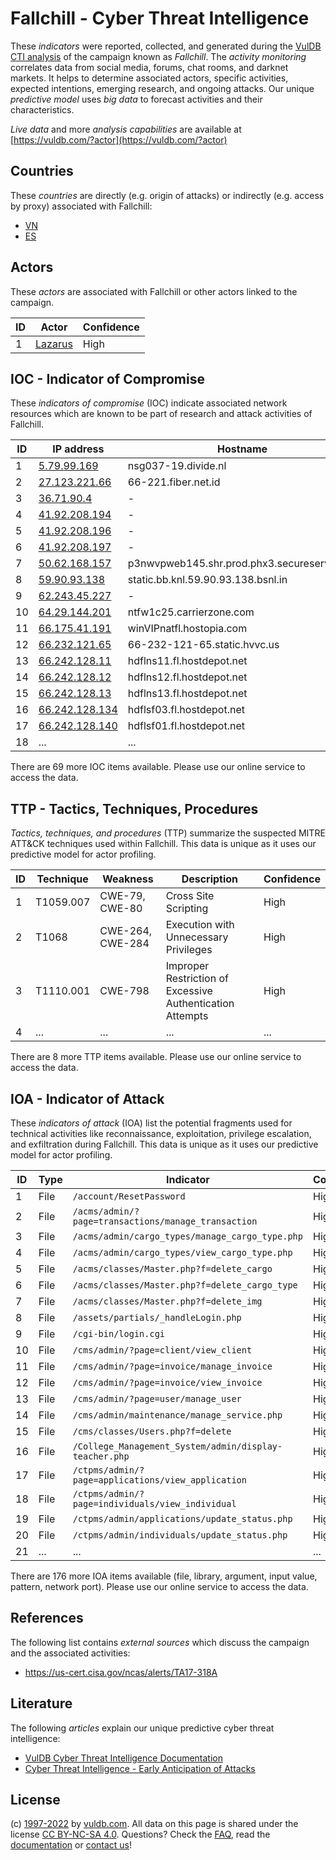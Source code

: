 # Fallchill - Cyber Threat Intelligence

These _indicators_ were reported, collected, and generated during the [VulDB CTI analysis](https://vuldb.com/?kb.cti) of the campaign known as _Fallchill_. The _activity monitoring_ correlates data from social media, forums, chat rooms, and darknet markets. It helps to determine associated actors, specific activities, expected intentions, emerging research, and ongoing attacks. Our unique _predictive model_ uses _big data_ to forecast activities and their characteristics.

_Live data_ and more _analysis capabilities_ are available at [https://vuldb.com/?actor](https://vuldb.com/?actor)

## Countries

These _countries_ are directly (e.g. origin of attacks) or indirectly (e.g. access by proxy) associated with Fallchill:

* [VN](https://vuldb.com/?country.vn)
* [ES](https://vuldb.com/?country.es)

## Actors

These _actors_ are associated with Fallchill or other actors linked to the campaign.

ID | Actor | Confidence
-- | ----- | ----------
1 | [Lazarus](https://vuldb.com/?actor.lazarus) | High

## IOC - Indicator of Compromise

These _indicators of compromise_ (IOC) indicate associated network resources which are known to be part of research and attack activities of Fallchill.

ID | IP address | Hostname | Actor | Confidence
-- | ---------- | -------- | ----- | ----------
1 | [5.79.99.169](https://vuldb.com/?ip.5.79.99.169) | nsg037-19.divide.nl | [Lazarus](https://vuldb.com/?actor.lazarus) | High
2 | [27.123.221.66](https://vuldb.com/?ip.27.123.221.66) | 66-221.fiber.net.id | [Lazarus](https://vuldb.com/?actor.lazarus) | High
3 | [36.71.90.4](https://vuldb.com/?ip.36.71.90.4) | - | [Lazarus](https://vuldb.com/?actor.lazarus) | High
4 | [41.92.208.194](https://vuldb.com/?ip.41.92.208.194) | - | [Lazarus](https://vuldb.com/?actor.lazarus) | High
5 | [41.92.208.196](https://vuldb.com/?ip.41.92.208.196) | - | [Lazarus](https://vuldb.com/?actor.lazarus) | High
6 | [41.92.208.197](https://vuldb.com/?ip.41.92.208.197) | - | [Lazarus](https://vuldb.com/?actor.lazarus) | High
7 | [50.62.168.157](https://vuldb.com/?ip.50.62.168.157) | p3nwvpweb145.shr.prod.phx3.secureserver.net | [Lazarus](https://vuldb.com/?actor.lazarus) | High
8 | [59.90.93.138](https://vuldb.com/?ip.59.90.93.138) | static.bb.knl.59.90.93.138.bsnl.in | [Lazarus](https://vuldb.com/?actor.lazarus) | High
9 | [62.243.45.227](https://vuldb.com/?ip.62.243.45.227) | - | [Lazarus](https://vuldb.com/?actor.lazarus) | High
10 | [64.29.144.201](https://vuldb.com/?ip.64.29.144.201) | ntfw1c25.carrierzone.com | [Lazarus](https://vuldb.com/?actor.lazarus) | High
11 | [66.175.41.191](https://vuldb.com/?ip.66.175.41.191) | winVIPnatfl.hostopia.com | [Lazarus](https://vuldb.com/?actor.lazarus) | High
12 | [66.232.121.65](https://vuldb.com/?ip.66.232.121.65) | 66-232-121-65.static.hvvc.us | [Lazarus](https://vuldb.com/?actor.lazarus) | High
13 | [66.242.128.11](https://vuldb.com/?ip.66.242.128.11) | hdflns11.fl.hostdepot.net | [Lazarus](https://vuldb.com/?actor.lazarus) | High
14 | [66.242.128.12](https://vuldb.com/?ip.66.242.128.12) | hdflns12.fl.hostdepot.net | [Lazarus](https://vuldb.com/?actor.lazarus) | High
15 | [66.242.128.13](https://vuldb.com/?ip.66.242.128.13) | hdflns13.fl.hostdepot.net | [Lazarus](https://vuldb.com/?actor.lazarus) | High
16 | [66.242.128.134](https://vuldb.com/?ip.66.242.128.134) | hdflsf03.fl.hostdepot.net | [Lazarus](https://vuldb.com/?actor.lazarus) | High
17 | [66.242.128.140](https://vuldb.com/?ip.66.242.128.140) | hdflsf01.fl.hostdepot.net | [Lazarus](https://vuldb.com/?actor.lazarus) | High
18 | ... | ... | ... | ...

There are 69 more IOC items available. Please use our online service to access the data.

## TTP - Tactics, Techniques, Procedures

_Tactics, techniques, and procedures_ (TTP) summarize the suspected MITRE ATT&CK techniques used within Fallchill. This data is unique as it uses our predictive model for actor profiling.

ID | Technique | Weakness | Description | Confidence
-- | --------- | -------- | ----------- | ----------
1 | T1059.007 | CWE-79, CWE-80 | Cross Site Scripting | High
2 | T1068 | CWE-264, CWE-284 | Execution with Unnecessary Privileges | High
3 | T1110.001 | CWE-798 | Improper Restriction of Excessive Authentication Attempts | High
4 | ... | ... | ... | ...

There are 8 more TTP items available. Please use our online service to access the data.

## IOA - Indicator of Attack

These _indicators of attack_ (IOA) list the potential fragments used for technical activities like reconnaissance, exploitation, privilege escalation, and exfiltration during Fallchill. This data is unique as it uses our predictive model for actor profiling.

ID | Type | Indicator | Confidence
-- | ---- | --------- | ----------
1 | File | `/account/ResetPassword` | High
2 | File | `/acms/admin/?page=transactions/manage_transaction` | High
3 | File | `/acms/admin/cargo_types/manage_cargo_type.php` | High
4 | File | `/acms/admin/cargo_types/view_cargo_type.php` | High
5 | File | `/acms/classes/Master.php?f=delete_cargo` | High
6 | File | `/acms/classes/Master.php?f=delete_cargo_type` | High
7 | File | `/acms/classes/Master.php?f=delete_img` | High
8 | File | `/assets/partials/_handleLogin.php` | High
9 | File | `/cgi-bin/login.cgi` | High
10 | File | `/cms/admin/?page=client/view_client` | High
11 | File | `/cms/admin/?page=invoice/manage_invoice` | High
12 | File | `/cms/admin/?page=invoice/view_invoice` | High
13 | File | `/cms/admin/?page=user/manage_user` | High
14 | File | `/cms/admin/maintenance/manage_service.php` | High
15 | File | `/cms/classes/Users.php?f=delete` | High
16 | File | `/College_Management_System/admin/display-teacher.php` | High
17 | File | `/ctpms/admin/?page=applications/view_application` | High
18 | File | `/ctpms/admin/?page=individuals/view_individual` | High
19 | File | `/ctpms/admin/applications/update_status.php` | High
20 | File | `/ctpms/admin/individuals/update_status.php` | High
21 | ... | ... | ...

There are 176 more IOA items available (file, library, argument, input value, pattern, network port). Please use our online service to access the data.

## References

The following list contains _external sources_ which discuss the campaign and the associated activities:

* https://us-cert.cisa.gov/ncas/alerts/TA17-318A

## Literature

The following _articles_ explain our unique predictive cyber threat intelligence:

* [VulDB Cyber Threat Intelligence Documentation](https://vuldb.com/?kb.cti)
* [Cyber Threat Intelligence - Early Anticipation of Attacks](https://www.scip.ch/en/?labs.20201022)

## License

(c) [1997-2022](https://vuldb.com/?kb.changelog) by [vuldb.com](https://vuldb.com/?kb.about). All data on this page is shared under the license [CC BY-NC-SA 4.0](https://creativecommons.org/licenses/by-nc-sa/4.0/). Questions? Check the [FAQ](https://vuldb.com/?kb.faq), read the [documentation](https://vuldb.com/?kb) or [contact us](https://vuldb.com/?contact)!
